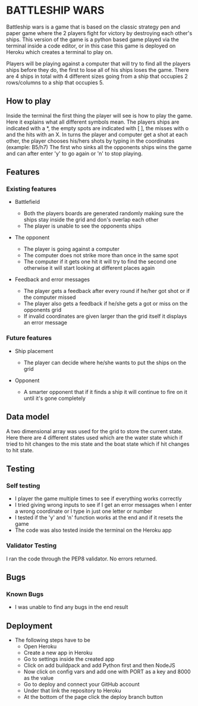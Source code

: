 # BATTLESHIP WARS

Battleship wars is a game that is based on the classic strategy pen and paper game where the 2 players fight for victory 
by destroying each other's ships. This version of the game is a python based game played via the terminal inside a code 
editor, or in this case this game is deployed on Heroku which creates a terminal to play on.

Players will be playing against a computer that will try to find all the players ships before they do, 
the first to lose all of his ships loses the game. There are 4 ships in total with 4 different sizes going from 
a ship that occupies 2 rows/columns to a ship that occupies 5.

## How to play

Inside the terminal the first thing the player will see is how to play the game. Here it explains 
what all different symbols mean. The players ships are indicated with a *, the empty spots are indicated with [ ], 
the misses with o and the hits with an X. In turns the player and computer get a shot at each other, the player
chooses his/hers shots by typing in the coordinates (example: B5/h7) The first who sinks all the opponents ships
wins the game and can after enter 'y' to go again or 'n' to stop playing.

## Features

### Existing features

- Battlefield

    - Both the players boards are generated randomly making sure the ships stay inside the grid and don's overlap each other
    - The player is unable to see the opponents ships

- The opponent
    - The player is going against a computer
    - The computer does not strike more than once in the same spot
    - The computer if it gets one hit it will try to find the second one otherwise it will start looking at different places again

- Feedback and error messages
    - The player gets a feedback after every round if he/her got shot or if the computer missed
    - The player also gets a feedback if he/she gets a got or miss on the opponents grid
    - If invalid coordinates are given larger than the grid itself it displays an error message


### Future features

- Ship placement
    - The player can decide where he/she wants to put the ships on the grid

- Opponent
    - A smarter opponent that if it finds a ship it will continue to fire on it until it's gone completely 

## Data model

A two dimensional array was used for the grid to store the current state. Here there are 4 different states used which 
are the water state which if tried to hit changes to the mis state and the boat state which if hit changes to hit state.

## Testing 

### Self testing

- I player the game multiple times to see if everything works correctly
- I tried giving wrong inputs to see if I get an error messages when I enter
  a wrong coordinate or I type in just one letter or number
- I tested if the 'y' and 'n' function works at the end and if it resets the game
- The code was also tested inside the terminal on the Heroku app

### Validator Testing 

I ran the code through the PEP8 validator. No errors returned.

## Bugs

### Known Bugs

- I was unable to find any bugs in the end result

## Deployment

- The following steps have to be
    - Open Heroku
    - Create a new app in Heroku
    - Go to settings inside the created app
    - Click on add buildpack and add Python first and then NodeJS
    - Now click on config vars and add one with PORT as a key and 8000 as the value
    - Go to deploy and connect your GitHub account
    - Under that link the repository to Heroku
    - At the bottom of the page click the deploy branch button